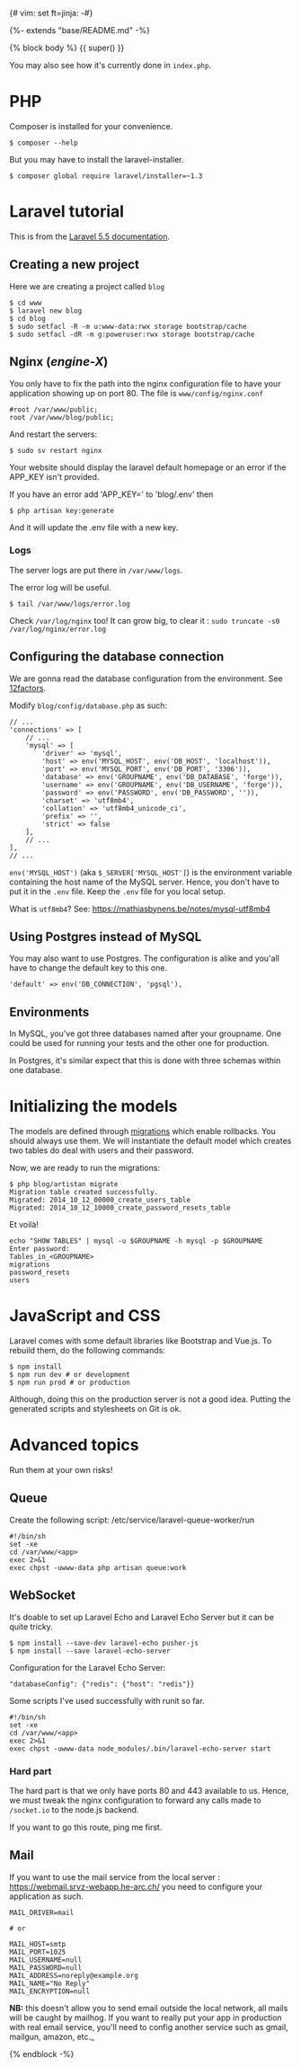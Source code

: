 {# vim: set ft=jinja: -#}

{%- extends "base/README.md" -%}

{% block body %} {{ super() }}

You may also see how it's currently done in `index.php`.

# PHP

Composer is installed for your convenience.

```
$ composer --help
```

But you may have to install the laravel-installer.

```
$ composer global require laravel/installer=~1.3
```

# Laravel tutorial

This is from the [Laravel 5.5 documentation](http://laravel.com/docs/5.5).

## Creating a new project

Here we are creating a project called `blog`

```
$ cd www
$ laravel new blog
$ cd blog
$ sudo setfacl -R -m u:www-data:rwx storage bootstrap/cache
$ sudo setfacl -dR -m g:poweruser:rwx storage bootstrap/cache
```

## Nginx (_engine-X_)

You only have to fix the path into the nginx configuration file to have your application showing up on port 80\. The file is `www/config/nginx.conf`

```
#root /var/www/public;
root /var/www/blog/public;
```

And restart the servers:

```
$ sudo sv restart nginx
```

Your website should display the laravel default homepage or an error if the APP_KEY isn't provided.

If you have an error add 'APP_KEY=' to 'blog/.env' then

```
$ php artisan key:generate
```

And it will update the .env file with a new key.

### Logs

The server logs are put there in `/var/www/logs`.

The error log will be useful.

```
$ tail /var/www/logs/error.log
```

Check `/var/log/nginx` too! It can grow big, to clear it : `sudo truncate -s0 /var/log/nginx/error.log`


## Configuring the database connection

We are gonna read the database configuration from the environment. See [12factors](http://12factor.net/config).

Modify `blog/config/database.php` as such:

```
// ...
'connections' => [
    // ...
    'mysql' => [
        'driver' => 'mysql',
        'host' => env('MYSQL_HOST', env('DB_HOST', 'localhost')),
        'port' => env('MYSQL_PORT', env('DB_PORT', '3306')),
        'database' => env('GROUPNAME', env('DB_DATABASE', 'forge')),
        'username' => env('GROUPNAME', env('DB_USERNAME', 'forge')),
        'password' => env('PASSWORD', env('DB_PASSWORD', '')),
        'charset' => 'utf8mb4',
        'collation' => 'utf8mb4_unicode_ci',
        'prefix' => '',
        'strict' => false
    ],
    // ...
],
// ...
```

`env('MYSQL_HOST')` (aka `$_SERVER['MYSQL_HOST']`) is the environment variable containing the host name of the MySQL server. Hence, you don't have to put it in the `.env` file. Keep the `.env` file for you local setup.

What is `utf8mb4`? See: <https://mathiasbynens.be/notes/mysql-utf8mb4>

## Using Postgres instead of MySQL

You may also want to use Postgres. The configuration is alike and you'all have to change the default key to this one.

```
'default' => env('DB_CONNECTION', 'pgsql'),
```

## Environments

In MySQL, you've got three databases named after your groupname. One could be used for running your tests and the other one for production.

In Postgres, it's similar expect that this is done with three schemas within one database.

# Initializing the models

The models are defined through [migrations](http://laravel.com/docs/5.5/migrations) which enable rollbacks. You should always use them. We will instantiate the default model which creates two tables do deal with users and their password.

Now, we are ready to run the migrations:

```
$ php blog/artistan migrate
Migration table created successfully.
Migrated: 2014_10_12_00000_create_users_table
Migrated: 2014_10_12_10000_create_password_resets_table
```

Et voilà!

```
echo "SHOW TABLES" | mysql -u $GROUPNAME -h mysql -p $GROUPNAME
Enter password:
Tables_in_<GROUPNAME>
migrations
password_resets
users
```

# JavaScript and CSS

Laravel comes with some default libraries like Bootstrap and Vue.js. To rebuild them, do the following commands:

```
$ npm install
$ npm run dev # or development
$ npm run prod # or production
```

Although, doing this on the production server is not a good idea. Putting the generated scripts and stylesheets on Git is ok.

# Advanced topics

Run them at your own risks!

## Queue

Create the following script: /etc/service/laravel-queue-worker/run

```
#!/bin/sh
set -xe
cd /var/www/<app>
exec 2>&1
exec chpst -uwww-data php artisan queue:work
```

## WebSocket

It's doable to set up Laravel Echo and Laravel Echo Server but it can be quite tricky.

```
$ npm install --save-dev laravel-echo pusher-js
$ npm install --save laravel-echo-server
```

Configuration for the Laravel Echo Server:

```
"databaseConfig": {"redis": {"host": "redis"}}
```

Some scripts I've used successfully with runit so far.

```
#!/bin/sh
set -xe
cd /var/www/<app>
exec 2>&1
exec chpst -uwww-data node_modules/.bin/laravel-echo-server start
```

### Hard part

The hard part is that we only have ports 80 and 443 available to us. Hence, we must tweak the nginx configuration to forward any calls made to `/socket.io` to the node.js backend.

If you want to go this route, ping me first.

## Mail

If you want to use the mail service from the local server : <https://webmail.srvz-webapp.he-arc.ch/> you need to configure your application as such.

```
MAIL_DRIVER=mail

# or

MAIL_HOST=smtp
MAIL_PORT=1025
MAIL_USERNAME=null
MAIL_PASSWORD=null
MAIL_ADDRESS=noreply@example.org
MAIL_NAME="No Reply"
MAIL_ENCRYPTION=null
```

**NB:** this doesn't allow you to send email outside the local network, all mails will be caught by mailhog. If you want to really put your app in production with real email service, you'll need to config another service such as gmail, mailgun, amazon, etc._

{% endblock -%}
